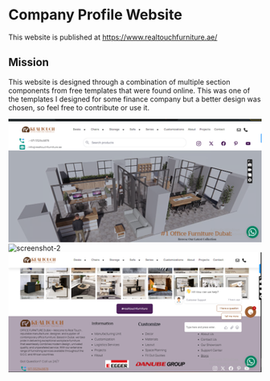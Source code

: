 
# Company Profile Website

This website is published at https://www.realtouchfurniture.ae/



## Mission

This website is designed through a combination of multiple section components from free templates that were found online. This was one
of the templates I designed for some finance company but a better design was chosen, so feel free to contribute or use it.

![screenshot-1](https://github.com/realtouchofficefurniture/RealTouchOfficeFurniture/blob/main/05.08.2024_12.21.57_REC.png)
![screenshot-2](https://user-images.githubusercontent.com/30547148/173818501-4b33275b-35ea-4266-bb35-dbc1e068e7fb.png)
![screenshot-3](https://github.com/realtouchofficefurniture/RealTouchOfficeFurniture/blob/main/05.08.2024_12.24.01_REC.png)
